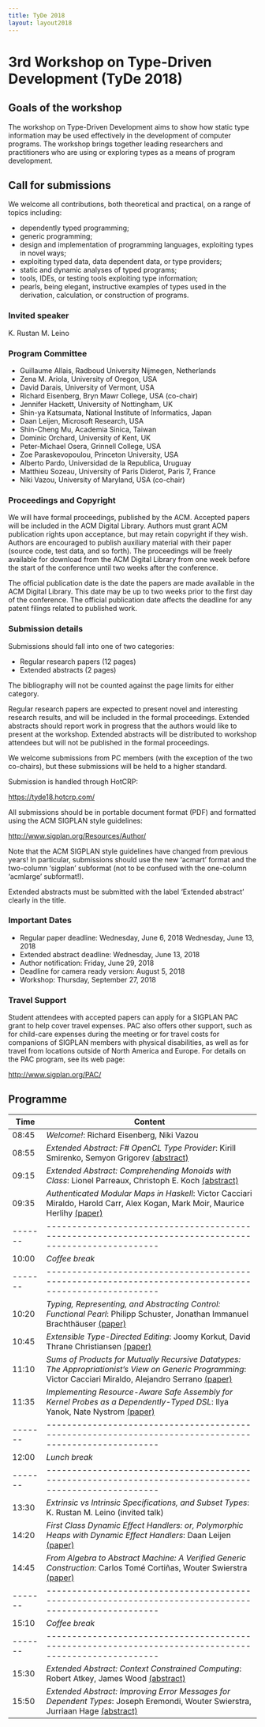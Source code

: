 ```yaml
---
title: TyDe 2018
layout: layout2018
---
```


# 3rd Workshop on Type-Driven Development (TyDe 2018)

## Goals of the workshop

The workshop on Type-Driven Development aims to show how static type
information may be used effectively in the development of computer programs.
The workshop brings together leading researchers and practitioners who are
using or exploring types as a means of program development.

## Call for submissions

We welcome all contributions, both theoretical and practical, on a range of
topics including:

- dependently typed programming;
- generic programming;
- design and implementation of programming languages, exploiting types in novel ways;
- exploiting typed data, data dependent data, or type providers;
- static and dynamic analyses of typed programs;
- tools, IDEs, or testing tools exploiting type information;
- pearls, being elegant, instructive examples of types used in the derivation, calculation, or construction of programs.

### Invited speaker

K. Rustan M. Leino

### Program Committee

- Guillaume Allais, Radboud University Nijmegen, Netherlands
- Zena M. Ariola, University of Oregon, USA
- David Darais, University of Vermont, USA
- Richard Eisenberg, Bryn Mawr College, USA (co-chair)
- Jennifer Hackett, University of Nottingham, UK
- Shin-ya Katsumata, National Institute of Informatics, Japan
- Daan Leijen, Microsoft Research, USA
- Shin-Cheng Mu, Academia Sinica, Taiwan
- Dominic Orchard, University of Kent, UK
- Peter-Michael Osera, Grinnell College, USA
- Zoe Paraskevopoulou, Princeton University, USA
- Alberto Pardo, Universidad de la Republica, Uruguay
- Matthieu Sozeau, University of Paris Diderot, Paris 7, France
- Niki Vazou, University of Maryland, USA (co-chair)

### Proceedings and Copyright

We will have formal proceedings, published by the ACM. Accepted papers will be
included in the ACM Digital Library. Authors must grant ACM publication rights
upon acceptance, but may retain copyright if they wish. Authors are encouraged
to publish auxiliary material with their paper (source code, test data, and so
forth). The proceedings will be freely available for download from the ACM
Digital Library from one week before the start of the conference until two
weeks after the conference.

The official publication date is the date the papers are made available in the
ACM Digital Library. This date may be up to two weeks prior to the first day of
the conference. The official publication date affects the deadline for any
patent filings related to published work.

### Submission details

Submissions should fall into one of two categories:

- Regular research papers (12 pages)
- Extended abstracts (2 pages)

The bibliography will not be counted against the page limits for either
category.

Regular research papers are expected to present novel and interesting research
results, and will be included in the formal proceedings. Extended abstracts
should report work in progress that the authors would like to present at the
workshop. Extended abstracts will be distributed to workshop attendees but will
not be published in the formal proceedings.

We welcome submissions from PC members (with the exception of the two
co-chairs), but these submissions will be held to a higher standard.

Submission is handled through HotCRP:

https://tyde18.hotcrp.com/

All submissions should be in portable document format (PDF) and formatted using
the ACM SIGPLAN style guidelines:

http://www.sigplan.org/Resources/Author/

Note that the ACM SIGPLAN style guidelines have changed from previous years! In
particular, submissions should use the new ‘acmart’ format and the two-column
‘sigplan’ subformat (not to be confused with the one-column ‘acmlarge’
subformat!).

Extended abstracts must be submitted with the label ‘Extended abstract’ clearly
in the title.

### Important Dates

- Regular paper deadline: Wednesday, June 6, 2018 Wednesday, June 13, 2018
- Extended abstract deadline: Wednesday, June 13, 2018
- Author notification: Friday, June 29, 2018
- Deadline for camera ready version: August 5, 2018
- Workshop: Thursday, September 27, 2018

### Travel Support

Student attendees with accepted papers can apply for a SIGPLAN PAC grant to
help cover travel expenses. PAC also offers other support, such as for
child-care expenses during the meeting or for travel costs for companions of
SIGPLAN members with physical disabilities, as well as for travel from
locations outside of North America and Europe. For details on the PAC program,
see its web page:

http://www.sigplan.org/PAC/

## Programme

| Time  | Content                                                                                              |
|-------|------------------------------------------------------------------------------------------------------|
| 08:45 | *Welcome!*: Richard Eisenberg, Niki Vazou
| 08:55 | *Extended Abstract: F# OpenCL Type Provider*: Kirill Smirenko, Semyon Grigorev [(abstract)](http://tydeworkshop.org/2018-abstracts/paper1.pdf) |
| 09:15 | *Extended Abstract: Comprehending Monoids with Class*: Lionel Parreaux, Christoph E. Koch [(abstract)](http://tydeworkshop.org/2018-abstracts/paper2.pdf) |
| 09:35 | *Authenticated Modular Maps in Haskell*: Victor Cacciari Miraldo, Harold Carr, Alex Kogan, Mark Moir, Maurice Herlihy [(paper)](https://doi.org/10.1145/3240719.3241790) |
|-------|------------------------------------------------------------------------------------------------------|
| 10:00 | *Coffee break*                                                                                       |
|-------|------------------------------------------------------------------------------------------------------|
| 10:20 | *Typing, Representing, and Abstracting Control: Functional Pearl*: Philipp Schuster, Jonathan Immanuel Brachthäuser [(paper)](https://doi.org/10.1145/3240719.3241788) |
| 10:45 | *Extensible Type-Directed Editing*: Joomy Korkut, David Thrane Christiansen [(paper)](https://doi.org/10.1145/3240719.3241791) |
| 11:10 | *Sums of Products for Mutually Recursive Datatypes: The Appropriationist’s View on Generic Programming*: Victor Cacciari Miraldo, Alejandro Serrano [(paper)](https://doi.org/10.1145/3240719.3241786) |
| 11:35 | *Implementing Resource-Aware Safe Assembly for Kernel Probes as a Dependently-Typed DSL*: Ilya Yanok, Nate Nystrom [(paper)](https://doi.org/10.1145/3240719.3241792) |
|-------|------------------------------------------------------------------------------------------------------|
| 12:00 | *Lunch break*                                                                                        |
|-------|------------------------------------------------------------------------------------------------------|
| 13:30 | *Extrinsic vs Intrinsic Specifications, and Subset Types*: K. Rustan M. Leino (invited talk) |
| 14:20 | *First Class Dynamic Effect Handlers: or, Polymorphic Heaps with Dynamic Effect Handlers*: Daan Leijen [(paper)](https://doi.org/10.1145/3240719.3241789) |
| 14:45 | *From Algebra to Abstract Machine: A Verified Generic Construction*: Carlos Tomé Cortiñas, Wouter Swierstra [(paper)](https://doi.org/10.1145/3240719.3241787) |
|-------|------------------------------------------------------------------------------------------------------|
| 15:10 | *Coffee break*                                                                                       |
|-------|------------------------------------------------------------------------------------------------------|
| 15:30 | *Extended Abstract: Context Constrained Computing*: Robert Atkey, James Wood [(abstract)](http://tydeworkshop.org/2013-abstracts/paper3.pdf) |
| 15:50 | *Extended Abstract: Improving Error Messages for Dependent Types*: Joseph Eremondi, Wouter Swierstra, Jurriaan Hage [(abstract)](http://tydeworkshop.org/2013-abstracts/paper4.pdf) |
